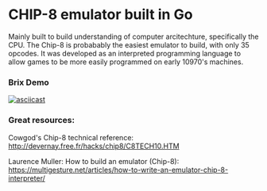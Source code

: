 # CHIP-8 emulator built in Go

Mainly built to build understanding of computer arcitechture, specifically the CPU.  The Chip-8 is probabably the easiest emulator to build, with only 35 opcodes.  It was developed as an interpreted programming language to allow games to be more easily programmed on early 10970's machines.


### Brix Demo
[![asciicast](https://asciinema.org/a/ASvnDFFaxdioWyzh9TQ0VJlDg.svg)](https://asciinema.org/a/ASvnDFFaxdioWyzh9TQ0VJlDg)


### Great resources:
Cowgod's Chip-8 technical reference: http://devernay.free.fr/hacks/chip8/C8TECH10.HTM

Laurence Muller: How to build an emulator (Chip-8): https://multigesture.net/articles/how-to-write-an-emulator-chip-8-interpreter/
